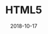 ---
id: 7
title: HTML5
tag: html
date: "2018-10-17"
image: ../src/images/icons/html5.svg
pagetype: tech
---